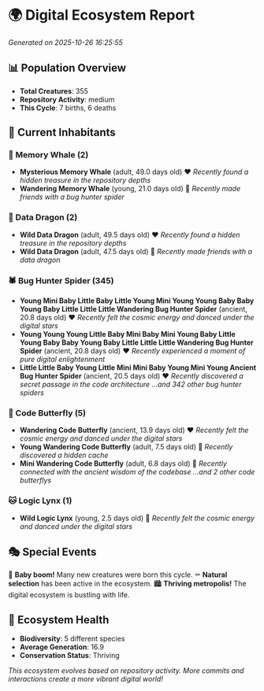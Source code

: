 # 🌍 Digital Ecosystem Report
*Generated on 2025-10-26 16:25:55*

## 📊 Population Overview
- **Total Creatures**: 355
- **Repository Activity**: medium
- **This Cycle**: 7 births, 6 deaths

## 👥 Current Inhabitants

### 🐋 Memory Whale (2)
- **Mysterious Memory Whale** (adult, 49.0 days old) ❤️
  *Recently found a hidden treasure in the repository depths*
- **Wandering Memory Whale** (young, 21.0 days old) 💚
  *Recently made friends with a bug hunter spider*

### 🐉 Data Dragon (2)
- **Wild Data Dragon** (adult, 49.5 days old) ❤️
  *Recently found a hidden treasure in the repository depths*
- **Wild Data Dragon** (adult, 47.5 days old) 💛
  *Recently made friends with a data dragon*

### 🕷️ Bug Hunter Spider (345)
- **Young Mini Baby Little Baby Little Young Mini Young Young Baby Baby Young Baby Little Little Little Wandering Bug Hunter Spider** (ancient, 20.8 days old) ❤️
  *Recently felt the cosmic energy and danced under the digital stars*
- **Young Young Young Little Baby Mini Baby Mini Young Baby Little Young Baby Baby Young Baby Little Little Little Wandering Bug Hunter Spider** (ancient, 20.8 days old) ❤️
  *Recently experienced a moment of pure digital enlightenment*
- **Little Little Baby Young Little Mini Mini Baby Young Mini Young Ancient Bug Hunter Spider** (ancient, 20.5 days old) ❤️
  *Recently discovered a secret passage in the code architecture*
  *...and 342 other bug hunter spiders*

### 🦋 Code Butterfly (5)
- **Wandering Code Butterfly** (ancient, 13.9 days old) ❤️
  *Recently felt the cosmic energy and danced under the digital stars*
- **Young Wandering Code Butterfly** (adult, 7.5 days old) 💚
  *Recently discovered a hidden cache*
- **Mini Wandering Code Butterfly** (adult, 6.8 days old) 💚
  *Recently connected with the ancient wisdom of the codebase*
  *...and 2 other code butterflys*

### 🐱 Logic Lynx (1)
- **Wild Logic Lynx** (young, 2.5 days old) 💚
  *Recently felt the cosmic energy and danced under the digital stars*

## 🎭 Special Events

🎉 **Baby boom!** Many new creatures were born this cycle.
⚰️ **Natural selection** has been active in the ecosystem.
🏙️ **Thriving metropolis!** The digital ecosystem is bustling with life.

## 🔬 Ecosystem Health
- **Biodiversity**: 5 different species
- **Average Generation**: 16.9
- **Conservation Status**: Thriving

*This ecosystem evolves based on repository activity. More commits and interactions create a more vibrant digital world!*